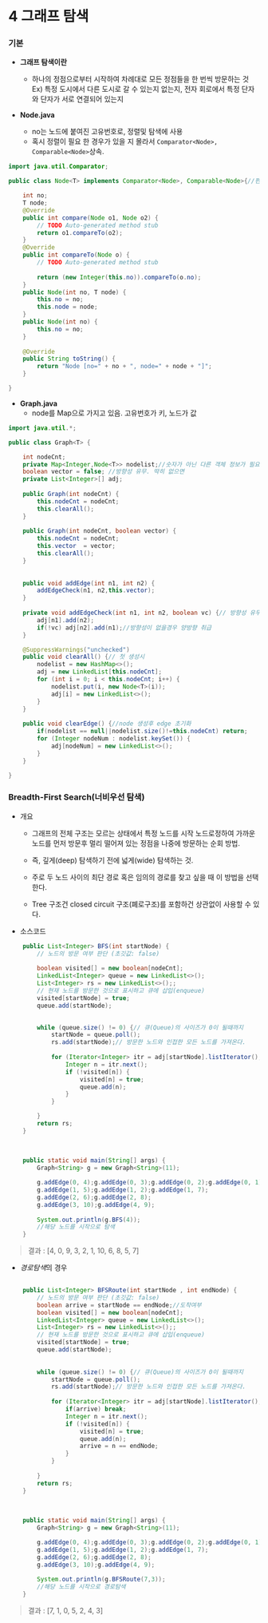 # 4 그래프 탐색



### 기본

- **그래프 탐색이란**
  - 하나의 정점으로부터 시작하여 차례대로 모든 정점들을 한 번씩 방문하는 것
    Ex) 특정 도시에서 다른 도시로 갈 수 있는지 없는지, 전자 회로에서 특정 단자와 단자가 서로 연결되어 있는지
    
    

- **Node.java**
  - no는 노드에 붙여진 고유번호로, 정렬및 탐색에 사용
  - 혹시 정렬이 필요 한 경우가 있을 지 몰라서 `Comparator<Node>, Comparable<Node>`상속.

```java
import java.util.Comparator;

public class Node<T> implements Comparator<Node>, Comparable<Node>{//편의를 위해 setter getter 생략

	int no;
	T node;
	@Override
	public int compare(Node o1, Node o2) {
		// TODO Auto-generated method stub
		return o1.compareTo(o2);
	}
	@Override
	public int compareTo(Node o) {
		// TODO Auto-generated method stub
		
		return (new Integer(this.no)).compareTo(o.no);
	}
	public Node(int no, T node) {
		this.no = no;
		this.node = node;
	}
	public Node(int no) {
		this.no = no;
	}
	
	@Override
	public String toString() {
		return "Node [no=" + no + ", node=" + node + "]";
	}

}


```



- **Graph.java**
  - node를 Map으로 가지고 있음. 고유번호가 키, 노드가 값

```java
import java.util.*;

public class Graph<T> {

	int nodeCnt;
	private Map<Integer,Node<T>> nodelist;//숫자가 아닌 다른 객체 정보가 필요시.
	boolean vector = false; //방향성 유무. 딱히 없으면 
	private List<Integer>[] adj;
	
	public Graph(int nodeCnt) {
		this.nodeCnt = nodeCnt;
		this.clearAll();
	}
	
	public Graph(int nodeCnt, boolean vector) {
		this.nodeCnt = nodeCnt;
		this.vector  = vector;
		this.clearAll();
	}
	
	
	public void addEdge(int n1, int n2) {
		addEdgeCheck(n1, n2,this.vector);
	}
	
	private void addEdgeCheck(int n1, int n2, boolean vc) {// 방향성 유무에 따라 분기
		adj[n1].add(n2);
		if(!vc) adj[n2].add(n1);//방향성이 없을경우 양방향 취급
	}

	@SuppressWarnings("unchecked")
	public void clearAll() {// 첫 생성시
		nodelist = new HashMap<>();
		adj = new LinkedList[this.nodeCnt];
		for (int i = 0; i < this.nodeCnt; i++) {
			nodelist.put(i, new Node<T>(i));
			adj[i] = new LinkedList<>();
		}
	}
	
	public void clearEdge() {//node 생성후 edge 초기화
		if(nodelist == null||nodelist.size()!=this.nodeCnt) return;
		for (Integer nodeNum : nodelist.keySet()) {
			adj[nodeNum] = new LinkedList<>();
		}
	}

}

```



### Breadth-First Search(너비우선 탐색)

- 개요

  - 그래프의 전체 구조는 모르는 상태에서 특정 노드를 시작 노드로정하여 가까운 노드를 먼저 방문후 멀리 떨어져 있는 정점을 나중에 방문하는 순회 방법.

  - 즉, 깊게(deep) 탐색하기 전에 넓게(wide) 탐색하는 것.

  - 주로 두 노드 사이의 최단 경로 혹은 임의의 경로를 찾고 싶을 때 이 방법을 선택한다.

  - Tree 구조건 closed circuit 구조(폐로구조)를 포함하건 상관없이 사용할 수 있다. 

    

- 소스코드

```java
	public List<Integer> BFS(int startNode) {
		// 노드의 방문 여부 판단 (초깃값: false)
		
		boolean visited[] = new boolean[nodeCnt];
		LinkedList<Integer> queue = new LinkedList<>();
		List<Integer> rs = new LinkedList<>();;
		// 현재 노드를 방문한 것으로 표시하고 큐에 삽입(enqueue)
		visited[startNode] = true;
		queue.add(startNode);

		
		while (queue.size() != 0) {// 큐(Queue)의 사이즈가 0이 될때까지
			startNode = queue.poll();
			rs.add(startNode);// 방문한 노드와 인접한 모든 노드를 가져온다.
			
			for (Iterator<Integer> itr = adj[startNode].listIterator(); itr.hasNext();) {
				Integer n = itr.next();
				if (!visited[n]) {
					visited[n] = true;
					queue.add(n);
				}
			}

		}
		return rs;
	}
	
	
	
	public static void main(String[] args) {
		Graph<String> g = new Graph<String>(11);

		g.addEdge(0, 4);g.addEdge(0, 3);g.addEdge(0, 2);g.addEdge(0, 1);
		g.addEdge(1, 5);g.addEdge(1, 2);g.addEdge(1, 7);
		g.addEdge(2, 6);g.addEdge(2, 8);
		g.addEdge(3, 10);g.addEdge(4, 9);
		
		System.out.println(g.BFS(4));
		//해당 노드를 시작으로 탐색
	}
```

> 결과 : [4, 0, 9, 3, 2, 1, 10, 6, 8, 5, 7]

- *경로탐색*의 경우

```java
	
	public List<Integer> BFSRoute(int startNode , int endNode) {
		// 노드의 방문 여부 판단 (초깃값: false)
		boolean arrive = startNode == endNode;//도착여부
		boolean visited[] = new boolean[nodeCnt];
		LinkedList<Integer> queue = new LinkedList<>();
		List<Integer> rs = new LinkedList<>();;
		// 현재 노드를 방문한 것으로 표시하고 큐에 삽입(enqueue)
		visited[startNode] = true;
		queue.add(startNode);
		
		
		while (queue.size() != 0) {// 큐(Queue)의 사이즈가 0이 될때까지
			startNode = queue.poll();
			rs.add(startNode);// 방문한 노드와 인접한 모든 노드를 가져온다.
			
			for (Iterator<Integer> itr = adj[startNode].listIterator(); itr.hasNext();) {
				if(arrive) break;
				Integer n = itr.next();
				if (!visited[n]) {
					visited[n] = true;
					queue.add(n);
					arrive = n == endNode;
				}
			}
			
		}
		return rs;
	}
	
	
	
	public static void main(String[] args) {
		Graph<String> g = new Graph<String>(11);

		g.addEdge(0, 4);g.addEdge(0, 3);g.addEdge(0, 2);g.addEdge(0, 1);
		g.addEdge(1, 5);g.addEdge(1, 2);g.addEdge(1, 7);
		g.addEdge(2, 6);g.addEdge(2, 8);
		g.addEdge(3, 10);g.addEdge(4, 9);
		
		System.out.println(g.BFSRoute(7,3));
		//해당 노드를 시작으로 경로탐색
	}
```

> 결과 :  [7, 1, 0, 5, 2, 4, 3]

​	​	​	​		



